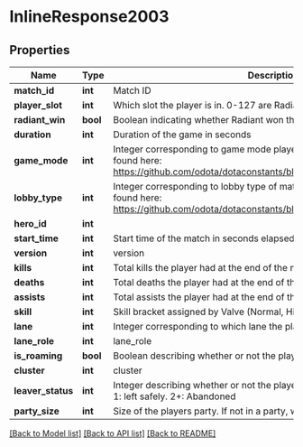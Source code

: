 # InlineResponse2003

## Properties
Name | Type | Description | Notes
------------ | ------------- | ------------- | -------------
**match_id** | **int** | Match ID | [optional] 
**player_slot** | **int** | Which slot the player is in. 0-127 are Radiant, 128-255 are Dire | [optional] 
**radiant_win** | **bool** | Boolean indicating whether Radiant won the match | [optional] 
**duration** | **int** | Duration of the game in seconds | [optional] 
**game_mode** | **int** | Integer corresponding to game mode played. List of constants can be found here: https://github.com/odota/dotaconstants/blob/master/json/game_mode.json | [optional] 
**lobby_type** | **int** | Integer corresponding to lobby type of match. List of constants can be found here: https://github.com/odota/dotaconstants/blob/master/json/lobby_type.json | [optional] 
**hero_id** | **int** |  | [optional] 
**start_time** | **int** | Start time of the match in seconds elapsed since 1970 | [optional] 
**version** | **int** | version | [optional] 
**kills** | **int** | Total kills the player had at the end of the match | [optional] 
**deaths** | **int** | Total deaths the player had at the end of the match | [optional] 
**assists** | **int** | Total assists the player had at the end of the match | [optional] 
**skill** | **int** | Skill bracket assigned by Valve (Normal, High, Very High) | [optional] 
**lane** | **int** | Integer corresponding to which lane the player laned in for the match | [optional] 
**lane_role** | **int** | lane_role | [optional] 
**is_roaming** | **bool** | Boolean describing whether or not the player roamed | [optional] 
**cluster** | **int** | cluster | [optional] 
**leaver_status** | **int** | Integer describing whether or not the player left the game. 0: didn&#39;t leave. 1: left safely. 2+: Abandoned | [optional] 
**party_size** | **int** | Size of the players party. If not in a party, will return 1. | [optional] 

[[Back to Model list]](../README.md#documentation-for-models) [[Back to API list]](../README.md#documentation-for-api-endpoints) [[Back to README]](../README.md)


